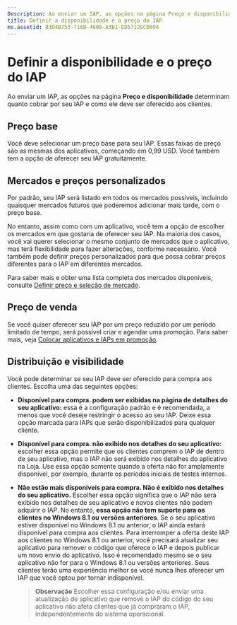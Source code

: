 ```yaml
---
Description: Ao enviar um IAP, as opções na página Preço e disponibilidade determinam quanto cobrar por seu IAP e como ele deve ser oferecido aos clientes.
title: Definir a disponibilidade e o preço do IAP
ms.assetid: B3D4B753-716B-460B-A3B1-ED5712ECD694
---
```


# Definir a disponibilidade e o preço do IAP


Ao enviar um IAP, as opções na página **Preço e disponibilidade** determinam quanto cobrar por seu IAP e como ele deve ser oferecido aos clientes.

## Preço base


Você deve selecionar um preço base para seu IAP. Essas faixas de preço são as mesmas dos aplicativos, começando em 0,99 USD. Você também tem a opção de oferecer seu IAP gratuitamente.

## Mercados e preços personalizados


Por padrão, seu IAP será listado em todos os mercados possíveis, incluindo quaisquer mercados futuros que poderemos adicionar mais tarde, com o preço base.

No entanto, assim como com um aplicativo, você tem a opção de escolher os mercados em que gostaria de oferecer seu IAP. Na maioria dos casos, você vai querer selecionar o mesmo conjunto de mercados que o aplicativo, mas terá flexibilidade para fazer alterações, conforme necessário. Você também pode definir preços personalizados para que possa cobrar preços diferentes para o IAP em diferentes mercados.

Para saber mais e obter uma lista completa dos mercados disponíveis, consulte [Definir preço e seleção de mercado](define-pricing-and-market-selection.md).

## Preço de venda


Se você quiser oferecer seu IAP por um preço reduzido por um período limitado de tempo, será possível criar e agendar uma promoção. Para saber mais, veja [Colocar aplicativos e IAPs em promoção](put-apps-and-iaps-on-sale.md).

## Distribuição e visibilidade


Você pode determinar se seu IAP deve ser oferecido para compra aos clientes. Escolha uma das seguintes opções:

-   **Disponível para compra. podem ser exibidas na página de detalhes do seu aplicativo:** essa é a configuração padrão e é recomendada, a menos que você deseje restringir o acesso ao seu IAP. Deixe essa opção marcada para IAPs que serão disponibilizados para qualquer cliente.
-   **Disponível para compra. não exibido nos detalhes do seu aplicativo:** escolher essa opção permite que os clientes comprem o IAP de dentro de seu aplicativo, mas o IAP não será exibido nos detalhes do aplicativo na Loja. Use essa opção somente quando a oferta não for amplamente disponível, por exemplo, durante os períodos iniciais de testes internos.
-   **Não estão mais disponíveis para compra. Não é exibido nos detalhes do seu aplicativo.** Escolher essa opção significa que o IAP não será exibido nos detalhes de seu aplicativo e novos clientes não podem adquirir o IAP. No entanto, **essa opção não tem suporte para os clientes no Windows 8.1 ou versões anteriores**. Se o seu aplicativo estiver disponível no Windows 8.1 ou anterior, o IAP ainda estará disponível para compra aos clientes. Para interromper a oferta deste IAP aos clientes no Windows 8.1 ou anterior, você precisará atualizar seu aplicativo para remover o código que oferece o IAP e depois publicar um novo envio do aplicativo. Isso é recomendado mesmo se o seu aplicativo não for para o Windows 8.1 ou versões anteriores. Seus clientes terão uma experiência melhor se você nunca lhes oferecer um IAP que você optou por tornar indisponível.
    
    > **Observação**  Escolher essa configuração e/ou enviar uma atualização de aplicativo que remove o IAP do código do seu aplicativo não afeta clientes que já compraram o IAP, independentemente do sistema operacional.

     

 

 






<!--HONumber=Mar16_HO1-->


